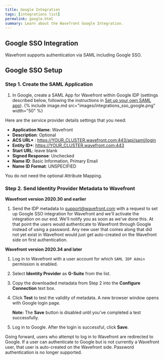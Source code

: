 ```yaml
---
title: Google Integration
tags: [integrations list]
permalink: google.html
summary: Learn about the Wavefront Google Integration.
---
```

## Google SSO Integration

Wavefront supports authentication via SAML including Google SSO.
## Google SSO Setup

### Step 1. Create the SAML Application

1. In Google, create a SAML App for Wavefront within Google IDP (settings described below, following the instructions in [Set up your own SAML app](https://support.google.com/a/answer/6087519?hl=enhttp://)).
{% include image.md src="images/integrations_sso_google.png" width="50" %}

Here are the service provider details settings that you need:    
- **Application Name**: Wavefront
- **Description**: Optional
- **ACS URL\*** : https://YOUR_CLUSTER.wavefront.com:443/api/saml/login
- **Entity ID\***:  https://YOUR_CLUSTER.wavefront.com:443
- **Start URL**: leave blank
- **Signed Response**: Unchecked
- **Name ID**: Basic Information, Primary Email
- **Name ID Format**: UNSPECIFIED

You do not need the optional Attribute Mapping.
      
### Step 2. Send Identity Provider Metadata to Wavefront

**Wavefront version 2020.30 and earlier**

1. Send the IDP metadata to [support@wavefront.com](mailto:support@wavefront.com) with a request to set up Google SSO integration for Wavefront and we'll activate the integration on our end. We'll notify you as soon as we've done this. At that point the users would authenticate to Wavefront through Google instead of using a password. Any new user that comes along that did not yet exist in Wavefront would just get auto-created on the Wavefront side on first authentication.


**Wavefront version 2020.34 and later**

1. Log in to Wavefront with a user account for which `SAML IDP Admin` permission is enabled.
3. Select **Identity Provider** as **G-Suite** from the list.
4. Copy the downloaded metadata from Step 2 into the **Configure Connection** text box.
5. Click **Test** to test the validity of metadata. A new browser window opens with Google login page.

   **Note:** The **Save** button is disabled until you've completed a test successfully.

6. Log in to Google. After the login is successful, click **Save**.

Going forward, users who attempt to log in to Wavefront are redirected to Google. If a user can authenticate to Google but is not currently a Wavefront user, that user is auto-created on the Wavefront side. Password authentication is no longer supported.



